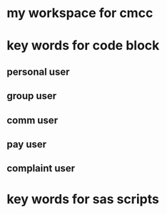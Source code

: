 # my workspace for cmcc
# key words for code block
## personal user
## group user
## comm user
## pay user
## complaint user

# key words for sas scripts
